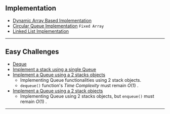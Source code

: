 ## Implementation 
- [Dynamic Array Based Implementation](/DS/Queue/Queue.hpp)
- [Circular Queue Implementation](/DS/Queue/cqueue.hpp) `Fixed Array`
- [Linked List Implementation](/DS/Queue/Lqueue.hpp)

---

## Easy Challenges

- [Deque](./DS/Queue/Deque.hpp)
- [Implement a stack using a single Queue](./DS/Queue/StackQ.hpp)
- [Implement a Queue using a 2 stacks objects](./DS/Queue/TwoStacks.hpp)
    - Implementing Queue functionalities using 2 stack objects.
    - `dequeue()` function's *Time Complexity* must remain $O(1)$ . 
- [Implement a Queue using a 2 stack objects](./DS/Queue/TwoStacks.hpp#L40-L52)
    - Implementing Queue using 2 stacks objects, but `enqueue()` must remain $O(1)$ .

---